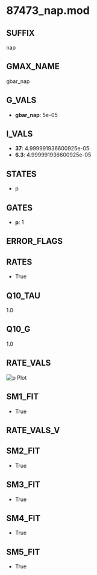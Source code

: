 # 87473_nap.mod

## SUFFIX

nap

## GMAX_NAME

gbar_nap

## G_VALS

- **gbar_nap**: 5e-05

## I_VALS

- **37**: 4.999991936600925e-05
- **6.3**: 4.999991936600925e-05

## STATES

- p

## GATES

- **p**: 1

## ERROR_FLAGS


## RATES

- True

## Q10_TAU

1.0

## Q10_G

1.0

## RATE_VALS

![p Plot](/Users/pbozelos/Dropbox/icg-Chai-Panos/supermodels/output_markdown_files/Na/87473_nap.mod/images/p.png)

## SM1_FIT

- True

## RATE_VALS_V

## SM2_FIT

- True

## SM3_FIT

- True

## SM4_FIT

- True

## SM5_FIT

- True

